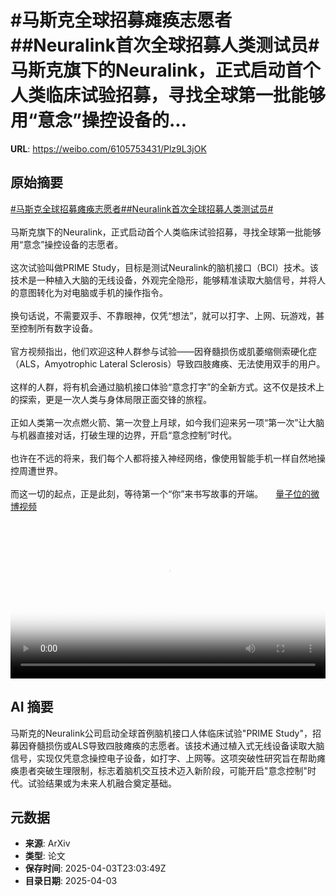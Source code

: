 # #马斯克全球招募瘫痪志愿者##Neuralink首次全球招募人类测试员#马斯克旗下的Neuralink，正式启动首个人类临床试验招募，寻找全球第一批能够用“意念”操控设备的...

**URL**: https://weibo.com/6105753431/Plz9L3jOK

## 原始摘要

<a href="https://m.weibo.cn/search?containerid=231522type%3D1%26t%3D10%26q%3D%23%E9%A9%AC%E6%96%AF%E5%85%8B%E5%85%A8%E7%90%83%E6%8B%9B%E5%8B%9F%E7%98%AB%E7%97%AA%E5%BF%97%E6%84%BF%E8%80%85%23&amp;extparam=%23%E9%A9%AC%E6%96%AF%E5%85%8B%E5%85%A8%E7%90%83%E6%8B%9B%E5%8B%9F%E7%98%AB%E7%97%AA%E5%BF%97%E6%84%BF%E8%80%85%23" data-hide=""><span class="surl-text">#马斯克全球招募瘫痪志愿者#</span></a><a href="https://m.weibo.cn/search?containerid=231522type%3D1%26t%3D10%26q%3D%23Neuralink%E9%A6%96%E6%AC%A1%E5%85%A8%E7%90%83%E6%8B%9B%E5%8B%9F%E4%BA%BA%E7%B1%BB%E6%B5%8B%E8%AF%95%E5%91%98%23&amp;extparam=%23Neuralink%E9%A6%96%E6%AC%A1%E5%85%A8%E7%90%83%E6%8B%9B%E5%8B%9F%E4%BA%BA%E7%B1%BB%E6%B5%8B%E8%AF%95%E5%91%98%23" data-hide=""><span class="surl-text">#Neuralink首次全球招募人类测试员#</span></a><br><br>马斯克旗下的Neuralink，正式启动首个人类临床试验招募，寻找全球第一批能够用“意念”操控设备的志愿者。<br><br>这次试验叫做PRIME Study，目标是测试Neuralink的脑机接口（BCI）技术。该技术是一种植入大脑的无线设备，外观完全隐形，能够精准读取大脑信号，并将人的意图转化为对电脑或手机的操作指令。<br><br>换句话说，不需要双手、不靠眼神，仅凭“想法”，就可以打字、上网、玩游戏，甚至控制所有数字设备。<br><br>官方视频指出，他们欢迎这种人群参与试验——因脊髓损伤或肌萎缩侧索硬化症（ALS，Amyotrophic Lateral Sclerosis）导致四肢瘫痪、无法使用双手的用户。<br><br>这样的人群，将有机会通过脑机接口体验“意念打字”的全新方式。这不仅是技术上的探索，更是一次人类与身体局限正面交锋的旅程。<br><br>正如人类第一次点燃火箭、第一次登上月球，如今我们迎来另一项“第一次”让大脑与机器直接对话，打破生理的边界，开启“意念控制”时代。<br><br>也许在不远的将来，我们每个人都将接入神经网络，像使用智能手机一样自然地操控周遭世界。<br><br>而这一切的起点，正是此刻，等待第一个“你”来书写故事的开端。 <a href="https://video.weibo.com/show?fid=1034:5151400024277005" data-hide=""><span class="url-icon"><img style="width: 1rem;height: 1rem" src="https://h5.sinaimg.cn/upload/2015/09/25/3/timeline_card_small_video_default.png" referrerpolicy="no-referrer"></span><span class="surl-text">量子位的微博视频</span></a><br clear="both"><div style="clear: both"></div><video controls="controls" poster="https://tvax4.sinaimg.cn/orj480/006Fd7o3ly1i03r8yamx3j30zk0k0wej.jpg" style="width: 100%"><source src="https://f.video.weibocdn.com/o0/qi1MBY45lx08nbxIbafe01041200avbv0E010.mp4?label=mp4_720p&amp;template=1280x720.25.0&amp;ori=0&amp;ps=1CwnkDw1GXwCQx&amp;Expires=1743724957&amp;ssig=%2BrPlRKOKqu&amp;KID=unistore,video"><source src="https://f.video.weibocdn.com/o0/2LhFDaPvlx08nbxHp5Fu010412005bsQ0E010.mp4?label=mp4_hd&amp;template=852x480.25.0&amp;ori=0&amp;ps=1CwnkDw1GXwCQx&amp;Expires=1743724957&amp;ssig=SGpna4Z5R5&amp;KID=unistore,video"><source src="https://f.video.weibocdn.com/o0/abpsVTVelx08nbxGUXyo010412003iEk0E010.mp4?label=mp4_ld&amp;template=640x360.25.0&amp;ori=0&amp;ps=1CwnkDw1GXwCQx&amp;Expires=1743724957&amp;ssig=gruoI94gYp&amp;KID=unistore,video"><p>视频无法显示，请前往<a href="https://video.weibo.com/show?fid=1034%3A5151400024277005" target="_blank" rel="noopener noreferrer">微博视频</a>观看。</p></video>

## AI 摘要

马斯克的Neuralink公司启动全球首例脑机接口人体临床试验"PRIME Study"，招募因脊髓损伤或ALS导致四肢瘫痪的志愿者。该技术通过植入式无线设备读取大脑信号，实现仅凭意念操控电子设备，如打字、上网等。这项突破性研究旨在帮助瘫痪患者突破生理限制，标志着脑机交互技术迈入新阶段，可能开启"意念控制"时代。试验结果或为未来人机融合奠定基础。

## 元数据

- **来源**: ArXiv
- **类型**: 论文
- **保存时间**: 2025-04-03T23:03:49Z
- **目录日期**: 2025-04-03
